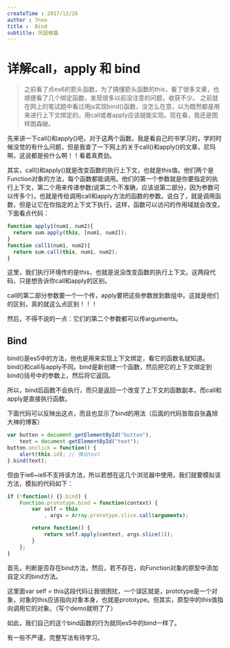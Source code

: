 ```yaml
---
createTime : 2017/12/26
author : 7nxo
title :  Bind
subtitle: 巩固根基
---
```


# 详解call，apply 和 bind

> 之前看了点es6的箭头函数，为了搞懂箭头函数的this，看了很多文章，也顺便看了几个绑定函数，发现很多以前没注意的问题，收获不少。
之前就在网上的笔试题中看过用js实现bind()函数，没怎么在意，以为既然都是用来进行上下文绑定的，用call或者apply应该就能实现。现在看，我还是图样图森破。

先来讲一下call()和apply()吧，对于这两个函数，我是看自己的书学习的，学的时候没觉的有什么问题，但是我查了一下网上的关于call()和apply()的文章，尼玛啊，这说都是些什么啊！！看着真费劲。

其实，call()和apply()就是改变函数的执行上下文，也就是this值。他们两个是Function对象的方法，每个函数都能调用。他们的第一个参数就是你要指定的执行上下文，第二个用来传递参数(说第二个不准确，应该说第二部分，因为参数可以传多个)，也就是传给调用call和apply方法的函数的参数。说白了，就是调用函数，但是让它在你指定的上下文下执行，这样，函数可以访问的作用域就会改变。下面看点代码：

``` js
function apply1(num1, num2){
  return sum.apply(this, [num1, num2]);
}
function call1(num1, num2){
  return sum.call(this, num1, num2);
}
```

这里，我们执行环境传的是this，也就是说没改变函数的执行上下文。这两段代码，只是想告诉你call和apply的区别。

call的第二部分参数要一个一个传，apply要把这些参数放到数组中。这就是他们的区别，真的就这么点区别！！！

然后，不得不说的一点：它们的第二个参数都可以传arguments。

## Bind

bind()是es5中的方法，他也是用来实现上下文绑定，看它的函数名就知道。bind()和call与apply不同。bind是新创建一个函数，然后把它的上下文绑定到bind()括号中的参数上，然后将它返回。

所以，bind后函数不会执行，而只是返回一个改变了上下文的函数副本，而call和apply是直接执行函数。

下面代码可以反映出这点，而且也显示了bind的用法（后面的代码皆取自张鑫旭大神的博客）

``` js
var button = document.getElementById("button"),
    text = document.getElementById("text");
button.onclick = function() {
    alert(this.id); // 弹出text
}.bind(text);
```

但由于ie6~ie8不支持该方法，所以若想在这几个浏览器中使用，我们就要模拟该方法，模拟的代码如下：

``` js
if (!function() {}.bind) {
    Function.prototype.bind = function(context) {
        var self = this
            , args = Array.prototype.slice.call(arguments);

        return function() {
            return self.apply(context, args.slice(1));    
        }
    };
}
```

首先，判断是否存在bind方法，然后，若不存在，向Function对象的原型中添加自定义的bind方法。

这里面var self = this这段代码让我很困扰，一个误区就是，prototype是一个对象，对象的this应该指向对象本身，也就是prototype。但其实，原型中的this值指向调用它的对象。（写个demo就明了了）

如此，我们自己的这个bind函数的行为就同es5中的bind一样了。

有一些不严谨，完整写法有待学习。
